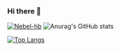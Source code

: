 ### Hi there 👋
[![Nebel-hb](https://github-readme-stats.vercel.app/api?username=Nebel-hb)](https://github.com/anuraghazra/github-readme-stats)
![Anurag's GitHub stats](https://github-readme-stats.vercel.app/api?username=Nebel-hb&show_icons=true&theme=onedark)

[![Top Langs](https://github-readme-stats.vercel.app/api/top-langs/?username=Nebel-hb&layout=compact)](https://github.com/anuraghazra/github-readme-stats)

<!--
**Nebel-hb/Nebel-hb** is a ✨ _special_ ✨ repository because its `README.md` (this file) appears on your GitHub profile.

Here are some ideas to get you started:

- 🔭 I’m currently working on ...
- 🌱 I’m currently learning ...
- 👯 I’m looking to collaborate on ...
- 🤔 I’m looking for help with ...
- 💬 Ask me about ...
- 📫 How to reach me: ...
- 😄 Pronouns: ...
- ⚡ Fun fact: ...
-->
